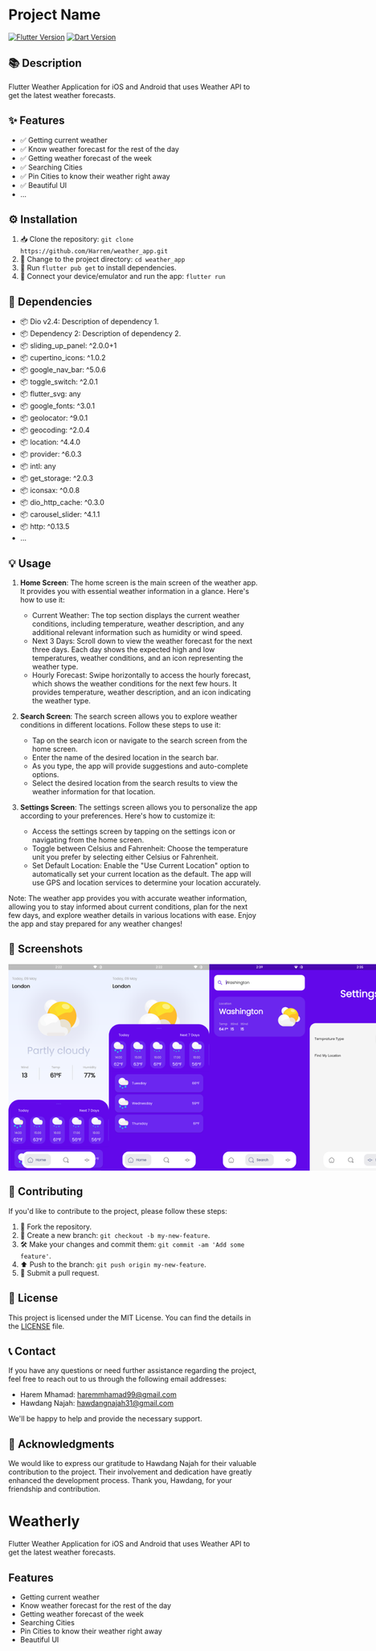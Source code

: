# Project Name

[![Flutter Version](https://img.shields.io/badge/Flutter-v3.x-blue?logo=flutter)](https://flutter.dev/)
[![Dart Version](https://img.shields.io/badge/Dart-v2.x-blue?logo=dart)](https://dart.dev/)

## 📚 Description

Flutter Weather Application for iOS and Android that uses Weather API to get the latest weather forecasts.

## ✨ Features

- ✅ Getting current weather
- ✅ Know weather forecast for the rest of the day
- ✅ Getting weather forecast of the week
- ✅ Searching Cities
- ✅ Pin Cities to know their weather right away 
- ✅ Beautiful UI
- ...

## ⚙️ Installation

1. 📥 Clone the repository: `git clone https://github.com/Harrem/weather_app.git`
2. 📂 Change to the project directory: `cd weather_app`
3. 🚀 Run `flutter pub get` to install dependencies.
4. 📱 Connect your device/emulator and run the app: `flutter run`

## 🧩 Dependencies

- 📦 Dio v2.4: Description of dependency 1.
- 📦 Dependency 2: Description of dependency 2.
- 📦 sliding_up_panel: ^2.0.0+1
- 📦 cupertino_icons: ^1.0.2
- 📦 google_nav_bar: ^5.0.6
- 📦 toggle_switch: ^2.0.1
- 📦 flutter_svg: any
- 📦 google_fonts: ^3.0.1
- 📦 geolocator: ^9.0.1
- 📦 geocoding: ^2.0.4
- 📦 location: ^4.4.0
- 📦 provider: ^6.0.3
- 📦 intl: any
- 📦 get_storage: ^2.0.3
- 📦 iconsax: ^0.0.8
- 📦 dio_http_cache: ^0.3.0
- 📦 carousel_slider: ^4.1.1
- 📦 http: ^0.13.5
- ...


## 💡 Usage

1. **Home Screen**: The home screen is the main screen of the weather app. It provides you with essential weather information in a glance. Here's how to use it:

   - Current Weather: The top section displays the current weather conditions, including temperature, weather description, and any additional relevant information such as humidity or wind speed.
   - Next 3 Days: Scroll down to view the weather forecast for the next three days. Each day shows the expected high and low temperatures, weather conditions, and an icon representing the weather type.
   - Hourly Forecast: Swipe horizontally to access the hourly forecast, which shows the weather conditions for the next few hours. It provides temperature, weather description, and an icon indicating the weather type.

2. **Search Screen**: The search screen allows you to explore weather conditions in different locations. Follow these steps to use it:

   - Tap on the search icon or navigate to the search screen from the home screen.
   - Enter the name of the desired location in the search bar.
   - As you type, the app will provide suggestions and auto-complete options.
   - Select the desired location from the search results to view the weather information for that location.

3. **Settings Screen**: The settings screen allows you to personalize the app according to your preferences. Here's how to customize it:

   - Access the settings screen by tapping on the settings icon or navigating from the home screen.
   - Toggle between Celsius and Fahrenheit: Choose the temperature unit you prefer by selecting either Celsius or Fahrenheit.
   - Set Default Location: Enable the "Use Current Location" option to automatically set your current location as the default. The app will use GPS and location services to determine your location accurately.

Note: The weather app provides you with accurate weather information, allowing you to stay informed about current conditions, plan for the next few days, and explore weather details in various locations with ease. Enjoy the app and stay prepared for any weather changes!

## 📸 Screenshots

<div style="display:flex; justify-content: space-between;">
  <img src="assets/weatherly_screenshot1.png" alt="Weatherly Screenshot 1" width="200" />
  <img src="assets/weatherly_screenshot2.png" alt="Weatherly Screenshot 2" width="200" />
  <img src="assets/weatherly_screenshot3.png" alt="Weatherly Screenshot 3" width="200" />
 <img src="assets/weatherly_screenshot4.png" alt="Weatherly Screenshot 3" width="200" />
</div>


## 🤝 Contributing

If you'd like to contribute to the project, please follow these steps:

1. 🍴 Fork the repository.
2. 🌿 Create a new branch: `git checkout -b my-new-feature`.
3. 🛠️ Make your changes and commit them: `git commit -am 'Add some feature'`.
4. ⬆️ Push to the branch: `git push origin my-new-feature`.
5. 🔄 Submit a pull request.

## 📄 License

This project is licensed under the MIT License. You can find the details in the [LICENSE](LICENSE) file.

## 📞 Contact

If you have any questions or need further assistance regarding the project, feel free to reach out to us through the following email addresses:

- Harem Mhamad: [haremmhamad99@gmail.com](mailto:haremmhamad99@gmail.com)
- Hawdang Najah: [hawdangnajah31@gmail.com](mailto:hawdangnajah31@gmail.com)

We'll be happy to help and provide the necessary support.
## 🌟 Acknowledgments

We would like to express our gratitude to Hawdang Najah for their valuable contribution to the project. Their involvement and dedication have greatly enhanced the development process. Thank you, Hawdang, for your friendship and contribution.


# Weatherly

Flutter Weather Application for iOS and Android that uses Weather API to get the latest weather forecasts.

## Features
  * Getting current weather
  * Know weather forecast for the rest of the day
  * Getting weather forecast of the week
  * Searching Cities
  * Pin Cities to know their weather right away 
  * Beautiful UI

